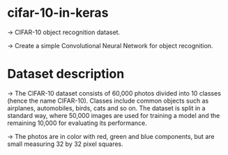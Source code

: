 # cifar-10-in-keras
-> CIFAR-10 object recognition dataset.

-> Create a simple Convolutional Neural Network for object recognition.
# Dataset description
-> The CIFAR-10 dataset consists of 60,000 photos divided into 10 classes (hence the name CIFAR-10). Classes include common objects such as airplanes, automobiles, birds, cats and so on. The dataset is split in a standard way, where 50,000 images are used for training a model and the remaining 10,000 for evaluating its performance.

-> The photos are in color with red, green and blue components, but are small measuring 32 by 32 pixel squares.
